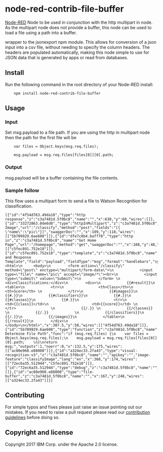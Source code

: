 # node-red-contrib-file-buffer


[Node-RED](http://nodered.org) Node to be used in conjunction with the
http multipart in node.
As the multipart node does not provide a buffer, this node can be used to load a
file using a path into a buffer.

wrapper to the jsonexport npm module. This
allows for conversion of a json input into a csv file, without needing to
specify the column headers. The headers are populated automatically, making
this node simple to use for JSON data that is generated by apps or read from
databases.

## Install

Run the following command in the root directory of your Node-RED install:

````
    npm install node-red-contrib-file-buffer
````

## Usage

### Input
Set msg.payload to a file path. If you are using the http in multipart node then the path for the first file will be

````
    var files = Object.keys(msg.req.files);

    msg.payload = msg.req.files[files[0]][0].path;
````


### Output
msg.payload will be a buffer containing the file contents.

### Sample follow
This flow uses a multipart form to send a file to Watson Recognition for
classification.

````
[{"id":"4f54d763.49da18","type":"http response","z":"c3a7481d.5f0bc8","name":"","x":638,"y":60,"wires":[]},{"id":"33272863.0de6d8","type":"httpInMultipart","z":"c3a7481d.5f0bc8","name":"Classify Image","url":"/classify","method":"post","fields":"[{ \"name\":\"pic\"}]","swaggerDoc":"","x":109,"y":118,"wires":[["5b709929.6ae608"]]},{"id":"dfe7c8b4.baff78","type":"http in","z":"c3a7481d.5f0bc8","name":"Get Home Page","url":"/homepage","method":"get","swaggerDoc":"","x":108,"y":48,"wires":[["c5fec891.752e18"]]},{"id":"c5fec891.752e18","type":"template","z":"c3a7481d.5f0bc8","name":"Form and Response Template","field":"payload","fieldType":"msg","format":"handlebars","syntax":"mustache","template":" <html>\n     <body>\n        <form action=\"/classify\" method=\"post\" enctype=\"multipart/form-data\">\n            <input type=\"file\" name=\"pic\" accept=\"image/*\"><br>\n            <input type=\"submit\" value=\"Submit\">\n        </form> \n        <div>Classifications:</div>\n        <div>\n            {{#result}}\n            <table>\n            <tr>\n                <th>Class</th>\n                <th>Score</th> \n            </tr>\n            {{#images}}\n            {{#.}}\n            {{#classifiers}}\n            {{#.}}\n            {{#classes}}\n            {{#.}}\n                <tr>\n                    <td>{{class}}</td>\n                    <td>{{score}}</td> \n                </tr>                \n            {{/.}} \n            {{/classes}}            \n            {{/.}}            \n            {{/classifiers}}\n            {{/.}}\n            {{/images}}\n            </table>\n            {{/result}}\n        </div>\n     </body>\n</html>","x":387.5,"y":58,"wires":[["4f54d763.49da18"]]},{"id":"5b709929.6ae608","type":"function","z":"c3a7481d.5f0bc8","name":" Determine File Path","func":"if (msg.req.files) {\n    var files = Object.keys(msg.req.files);\n    msg.payload = msg.req.files[files[0]][0].path;    \n}\nreturn msg;","outputs":1,"noerr":0,"x":132.5,"y":175,"wires":[["ac80e960.e88008"]]},{"id":"a324ec33.2fa43","type":"visual-recognition-v3","z":"c3a7481d.5f0bc8","name":"","apikey":"","image-feature":"classifyImage","lang":"en","x":368,"y":174,"wires":[["72ec6a35.512944","c5fec891.752e18"]]},{"id":"72ec6a35.512944","type":"debug","z":"c3a7481d.5f0bc8","name":"","active":true,"console":"false","complete":"result","x":579.5,"y":218,"wires":[]},{"id":"ac80e960.e88008","type":"file-buffer","z":"c3a7481d.5f0bc8","name":"","x":167,"y":248,"wires":[["a324ec33.2fa43"]]}]
````

## Contributing
For simple typos and fixes please just raise an issue pointing out our mistakes. If you need to raise a pull request please read our [contribution guidelines](https://github.com/ibm-early-programs/node-red-contrib-file-buffer/blob/CONTRIBUTING.md) before doing so.
## Copyright and license

Copyright 2017 IBM Corp. under the Apache 2.0 license.
